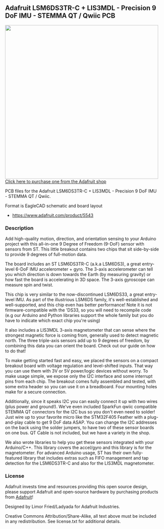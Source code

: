 ## Adafruit LSM6DS3TR-C + LIS3MDL  - Precision 9 DoF IMU - STEMMA QT / Qwiic PCB

<a href="http://www.adafruit.com/products/5543"><img src="assets/5543.jpg?raw=true" width="500px"><br/>
Click here to purchase one from the Adafruit shop</a>

PCB files for the Adafruit LSM6DS3TR-C + LIS3MDL  - Precision 9 DoF IMU - STEMMA QT / Qwiic. 

Format is EagleCAD schematic and board layout
* https://www.adafruit.com/product/5543

### Description

Add high-quality motion, direction, and orientation sensing to your Arduino project with this all-in-one 9 Degree of Freedom (9-DoF) sensor with sensors from ST. This little breakout contains two chips that sit side-by-side to provide 9 degrees of full-motion data.

The board includes an ST LSM6DS3TR-C (a.k.a LSM6DS3), a great entry-level 6-DoF IMU accelerometer + gyro. The 3-axis accelerometer can tell you which direction is down towards the Earth (by measuring gravity) or how fast the board is accelerating in 3D space. The 3-axis gyroscope can measure spin and twist.

This chip is very similar to the now-discontinued LSM6DS33, a great entry-level IMU. As part of the illustrious LSM6DS family, it's well-established and well-supported, and this chip even has better performance! Note it is not firmware-compatible with the 'DS33, so you will need to recompile code (e.g our Arduino and Python libraries support the whole family but you do have to indicate which exact chip you're using)

It also includes a LIS3MDL 3-axis magnetometer that can sense where the strongest magnetic force is coming from, generally used to detect magnetic north. The three triple-axis sensors add up to 9 degrees of freedom, by combining this data you can orient the board. Check out our guide on how to do that!

To make getting started fast and easy, we placed the sensors on a compact breakout board with voltage regulation and level-shifted inputs. That way you can use them with 3V or 5V power/logic devices without worry. To make usage simple, we expose only the I2C interface and some interrupt pins from each chip. The breakout comes fully assembled and tested, with some extra header so you can use it on a breadboard. Four mounting holes make for a secure connection.

Additionally, since it speaks I2C you can easily connect it up with two wires (plus power and ground!).  We've even included SparkFun qwiic compatible STEMMA QT connectors for the I2C bus so you don't even need to solder! Just wire up to your favorite micro like the STM32F405 Feather with a plug-and-play cable to get 9 DoF data ASAP. You can change the I2C addresses on the back using the solder jumpers, to have two of these sensor boards on one bus. QT Cable is not included, but we have a variety in the shop. 

We also wrote libraries to help you get these sensors integrated with your Arduino/C++. This library covers the accel/gyro and this library is for the magnetometer. For advanced Arduino usage, ST has their own fully-featured library that includes extras such as FIFO management and tap detection for the LSM6DS3TR-C and also for the LIS3MDL magnetometer.

### License

Adafruit invests time and resources providing this open source design, please support Adafruit and open-source hardware by purchasing products from [Adafruit](https://www.adafruit.com)!

Designed by Limor Fried/Ladyada for Adafruit Industries.

Creative Commons Attribution/Share-Alike, all text above must be included in any redistribution. 
See license.txt for additional details.
